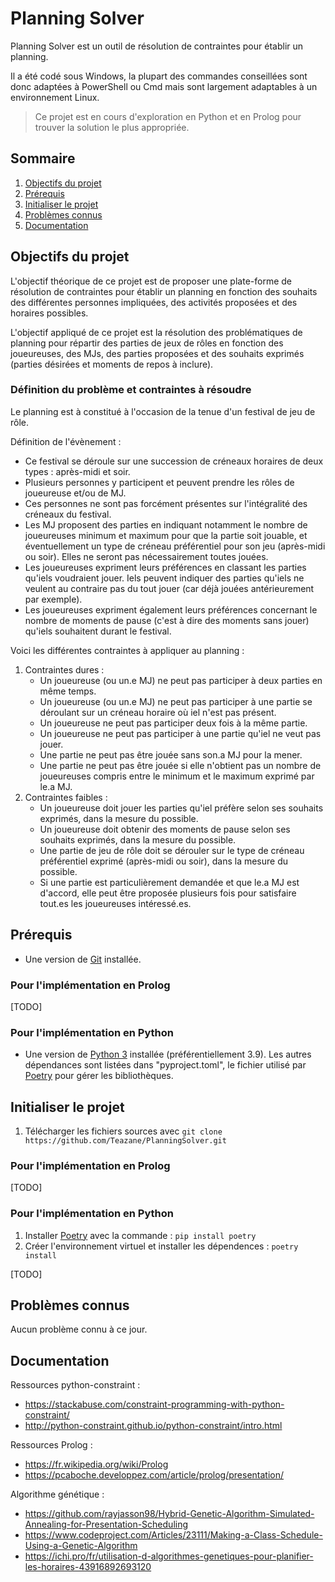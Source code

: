 # Planning Solver
Planning Solver est un outil de résolution de contraintes pour établir un planning.

Il a été codé sous Windows, la plupart des commandes conseillées sont donc adaptées à PowerShell ou Cmd mais sont largement adaptables à un environnement Linux.

> Ce projet est en cours d'exploration en Python et en Prolog pour trouver la solution le plus appropriée.

## Sommaire
1. [Objectifs du projet](#objectifs-du-projet)
1. [Prérequis](#prérequis)
1. [Initialiser le projet](#initialiser-le-projet)
1. [Problèmes connus](#problèmes-connus)
1. [Documentation](#documentation)

## Objectifs du projet
L'objectif théorique de ce projet est de proposer une plate-forme de résolution de contraintes pour établir un planning en fonction des souhaits des différentes personnes impliquées, des activités proposées et des horaires possibles. 

L'objectif appliqué de ce projet est la résolution des problématiques de planning pour répartir des parties de jeux de rôles en fonction des joueureuses, des MJs, des parties proposées et des souhaits exprimés (parties désirées et moments de repos à inclure).

### Définition du problème et contraintes à résoudre
Le planning est à constitué à l'occasion de la tenue d'un festival de jeu de rôle.

Définition de l'évènement : 
- Ce festival se déroule sur une succession de créneaux horaires de deux types : après-midi et soir.
- Plusieurs personnes y participent et peuvent prendre les rôles de joueureuse et/ou de MJ.
- Ces personnes ne sont pas forcément présentes sur l'intégralité des créneaux du festival. 
- Les MJ proposent des parties en indiquant notamment le nombre de joueureuses minimum et maximum pour que la partie soit jouable, et éventuellement un type de créneau préférentiel pour son jeu (après-midi ou soir). Elles ne seront pas nécessairement toutes jouées.
- Les joueureuses expriment leurs préférences en classant les parties qu'iels voudraient jouer. Iels peuvent indiquer des parties qu'iels ne veulent au contraire pas du tout jouer (car déjà jouées antérieurement par exemple). 
- Les joueureuses expriment également leurs préférences concernant le nombre de moments de pause (c'est à dire des moments sans jouer) qu'iels souhaitent durant le festival.

Voici les différentes contraintes à appliquer au planning : 
1. Contraintes dures : 
    - Un joueureuse (ou un.e MJ) ne peut pas participer à deux parties en même temps.
    - Un joueureuse (ou un.e MJ) ne peut pas participer à une partie se déroulant sur un créneau horaire où iel n'est pas présent.
    - Un joueureuse ne peut pas participer deux fois à la même partie.
    - Un joueureuse ne peut pas participer à une partie qu'iel ne veut pas jouer.
    - Une partie ne peut pas être jouée sans son.a MJ pour la mener.
    - Une partie ne peut pas être jouée si elle n'obtient pas un nombre de joueureuses compris entre le minimum et le maximum exprimé par le.a MJ.
2. Contraintes faibles : 
    - Un joueureuse doit jouer les parties qu'iel préfère selon ses souhaits exprimés, dans la mesure du possible.
    - Un joueureuse doit obtenir des moments de pause selon ses souhaits exprimés, dans la mesure du possible.
    - Une partie de jeu de rôle doit se dérouler sur le type de créneau préférentiel exprimé (après-midi ou soir), dans la mesure du possible.
    - Si une partie est particulièrement demandée et que le.a MJ est d'accord, elle peut être proposée plusieurs fois pour satisfaire tout.es les joueureuses intéressé.es.

## Prérequis
- Une version de [Git](https://git-scm.com/downloads) installée.

### Pour l'implémentation en Prolog
[TODO]

### Pour l'implémentation en Python 
- Une version de [Python 3](https://www.python.org/downloads/) installée (préférentiellement 3.9).
Les autres dépendances sont listées dans "pyproject.toml", le fichier utilisé par [Poetry](https://python-poetry.org/docs/) pour gérer les bibliothèques.

## Initialiser le projet
1. Télécharger les fichiers sources avec `git clone https://github.com/Teazane/PlanningSolver.git`

### Pour l'implémentation en Prolog
[TODO]

### Pour l'implémentation en Python 
1. Installer [Poetry](https://python-poetry.org/docs/) avec la commande : `pip install poetry`
1. Créer l'environnement virtuel et installer les dépendences : `poetry install`

[TODO]

## Problèmes connus
Aucun problème connu à ce jour.

## Documentation
Ressources python-constraint : 
- https://stackabuse.com/constraint-programming-with-python-constraint/
- http://python-constraint.github.io/python-constraint/intro.html

Ressources Prolog : 
- https://fr.wikipedia.org/wiki/Prolog
- https://pcaboche.developpez.com/article/prolog/presentation/

Algorithme génétique : 
- https://github.com/rayjasson98/Hybrid-Genetic-Algorithm-Simulated-Annealing-for-Presentation-Scheduling
- https://www.codeproject.com/Articles/23111/Making-a-Class-Schedule-Using-a-Genetic-Algorithm
- https://ichi.pro/fr/utilisation-d-algorithmes-genetiques-pour-planifier-les-horaires-43916892693120
